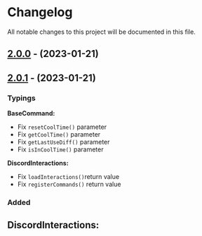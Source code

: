 # Changelog

All notable changes to this project will be documented in this file.

## [2.0.0](https://github.com/akki0256/discord-interaction/compare/v1.0.1...v2.0.0) - (2023-01-21)

## [2.0.1](https://github.com/akki0256/discord-interaction/compare/v2.0.0...v2.0.1) - (2023-01-21)

### Typings

**BaseCommand:**
 - Fix `resetCoolTime()` parameter
 - Fix `getCoolTime()` parameter
 - Fix `getLastUseDiff()` parameter
 - Fix `isInCoolTime()` parameter

**DiscordInteractions:**
 - Fix `loadInteractions()`return value
 - Fix `registerCommands()` return value

### Added
**DiscordInteractions:**
 - 